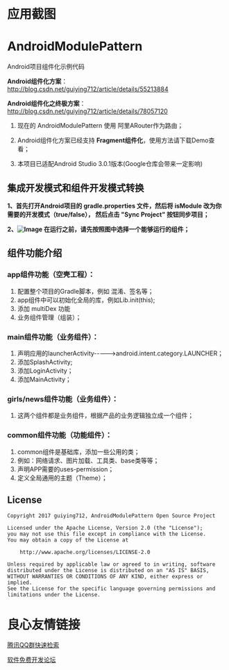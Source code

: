 
# 应用截图
 
     
           
           
           
           
     
 

# AndroidModulePattern

Android项目组件化示例代码

**Android组件化方案**：http://blog.csdn.net/guiying712/article/details/55213884

**Android组件化之终极方案**：http://blog.csdn.net/guiying712/article/details/78057120

1. 现在的 AndroidModulePattern 使用 阿里ARouter作为路由；

2. Android组件化方案已经支持 **Fragment组件化**，使用方法请下载Demo查看；

3. 本项目已适配Android Studio 3.0.1版本(Google仓库会带来一定影响)


## 集成开发模式和组件开发模式转换

**1、首先打开Android项目的 gradle.properties 文件，然后将 isModule 改为你需要的开发模式（true/false），
然后点击 "Sync Project" 按钮同步项目；**

**2、![Image](/screenshots/develper.PNG) 在运行之前，请先按照图中选择一个能够运行的组件；**


## 组件功能介绍

### app组件功能（空壳工程）：
1. 配置整个项目的Gradle脚本，例如 混淆、签名等；
2. app组件中可以初始化全局的库，例如Lib.init(this);
3. 添加 multiDex 功能
4. 业务组件管理（组装）；

### main组件功能（业务组件）：
1. 声明应用的launcherActivity----->android.intent.category.LAUNCHER；
2. 添加SplashActivity;
3. 添加LoginActivity；
4. 添加MainActivity；

### girls/news组件功能（业务组件）：
1. 这两个组件都是业务组件，根据产品的业务逻辑独立成一个组件；

### common组件功能（功能组件）：
1. common组件是基础库，添加一些公用的类；
2. 例如：网络请求、图片加载、工具类、base类等等；
3. 声明APP需要的uses-permission；
4. 定义全局通用的主题（Theme）；

## License

    Copyright 2017 guiying712, AndroidModulePattern Open Source Project

    Licensed under the Apache License, Version 2.0 (the "License");
    you may not use this file except in compliance with the License.
    You may obtain a copy of the License at

        http://www.apache.org/licenses/LICENSE-2.0

    Unless required by applicable law or agreed to in writing, software
    distributed under the License is distributed on an "AS IS" BASIS,
    WITHOUT WARRANTIES OR CONDITIONS OF ANY KIND, either express or implied.
    See the License for the specific language governing permissions and
    limitations under the License.


 # 良心友情链接

[腾讯QQ群快速检索](http://u.720life.cn/s/8cf73f7c)

[软件免费开发论坛](http://u.720life.cn/s/bbb01dc0)